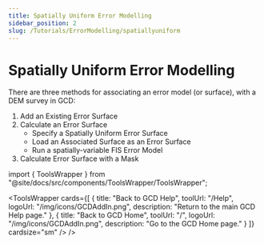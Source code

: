 ```yaml
---
title: Spatially Uniform Error Modelling
sidebar_position: 2
slug: /Tutorials/ErrorModelling/spatiallyuniform
---
```



# Spatially Uniform Error Modelling


There are three methods for associating an error model (or surface), with a DEM survey in GCD:

1. Add an Existing Error Surface
2. Calculate an Error Surface
   - Specify a Spatially Uniform Error Surface
   - Load an Associated Surface as an Error Surface
   - Run a spatially-variable FIS Error Model
3. Calculate Error Surface with a Mask

import { ToolsWrapper } from "@site/docs/src/components/ToolsWrapper/ToolsWrapper";

<ToolsWrapper
  cards={[
	{
	  title: "Back to GCD Help",
	  toolUrl: "/Help",
	  logoUrl: "/img/icons/GCDAddIn.png",
	  description: "Return to the main GCD Help page."
	},
	{
	  title: "Back to GCD Home",
	  toolUrl: "/",
	  logoUrl: "/img/icons/GCDAddIn.png",
	  description: "Go to the GCD Home page."
	}
  ]}
  cardsize="sm"
/>
/>